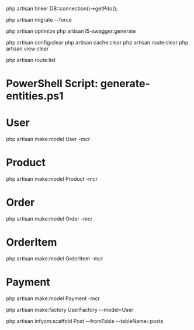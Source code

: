 php artisan tinker
DB::connection()->getPdo();

php artisan migrate --force


php artisan optimize
php artisan l5-swagger:generate

php artisan config:clear
php artisan cache:clear
php artisan route:clear
php artisan view:clear

php artisan route:list


# PowerShell Script: generate-entities.ps1

# User
php artisan make:model User -mcr

# Product
php artisan make:model Product -mcr

# Order
php artisan make:model Order -mcr

# OrderItem
php artisan make:model OrderItem -mcr

# Payment
php artisan make:model Payment -mcr


php artisan make:factory UserFactory --model=User



php artisan infyom:scaffold Post --fromTable --tableName=posts
